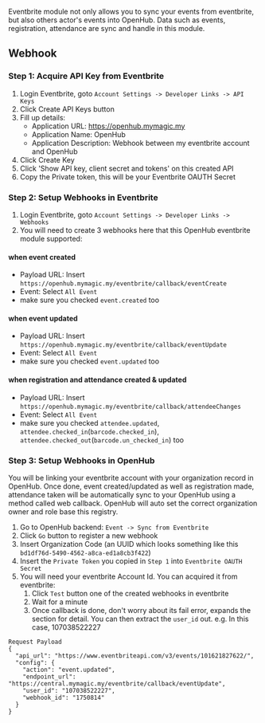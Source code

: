 Eventbrite module not only allows you to sync your events from eventbrite, but also others actor's events into OpenHub. Data such as events, registration, attendance are sync and handle in this module.

## Webhook
### Step 1: Acquire API Key from Eventbrite
1. Login Eventbrite, goto `Account Settings -> Developer Links -> API Keys`
2. Click Create API Keys button
3. Fill up details:
   * Application URL: https://openhub.mymagic.my
   * Application Name: OpenHub
   * Application Description: Webhook between my eventbrite account and OpenHub
4. Click Create Key
5. Click 'Show API key, client secret and tokens' on this created API
6. Copy the Private token, this will be your Eventbrite OAUTH Secret

### Step 2: Setup Webhooks in Eventbrite
1. Login Eventbrite, goto `Account Settings -> Developer Links -> Webhooks`
2. You will need to create 3 webhooks here that this OpenHub eventbrite module supported:

#### when event created
* Payload URL: Insert `https://openhub.mymagic.my/eventbrite/callback/eventCreate`
* Event: Select `All Event`
* make sure you checked `event.created` too

#### when event updated
* Payload URL: Insert `https://openhub.mymagic.my/eventbrite/callback/eventUpdate`
* Event: Select `All Event`
* make sure you checked `event.updated` too

#### when registration and attendance created & updated
* Payload URL: Insert `https://openhub.mymagic.my/eventbrite/callback/attendeeChanges`
* Event: Select `All Event`
* make sure you checked `attendee.updated`, `attendee.checked_in`(`barcode.checked_in`), `attendee.checked_out`(`barcode.un_checked_in`) too

### Step 3: Setup Webhooks in OpenHub
You will be linking your eventbrite account with your organization record in OpenHub. Once done, event created/updated as well as registration made, attendance taken will be automatically sync to your OpenHub using a method called web callback. OpenHub will auto set the correct organization owner and role base this registry.

1. Go to OpenHub backend: `Event -> Sync from Eventbrite`
2. Click `Go` button to register a new webhook
3. Insert Organization Code (an UUID which looks something like this `bd1df76d-5490-4562-a8ca-ed1a8cb3f422`)
4. Insert the `Private Token` you copied in `Step 1` into `Eventbrite OAUTH Secret`
5. You will need your eventbrite Account Id. You can acquired it from eventbrite: 
   1. Click `Test` button one of the created webhooks in eventbrite
   2. Wait for a minute
   3. Once callback is done, don't worry about its fail error, expands the section for detail. You can then extract the `user_id` out. e.g. In this case, 107038522227
```
Request Payload
{
  "api_url": "https://www.eventbriteapi.com/v3/events/101621827622/",
  "config": {
    "action": "event.updated",
    "endpoint_url": "https://central.mymagic.my/eventbrite/callback/eventUpdate",
    "user_id": "107038522227",
    "webhook_id": "1750814"
  }
} 
```